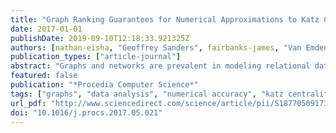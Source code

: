 ```yaml
---
title: "Graph Ranking Guarantees for Numerical Approximations to Katz Centrality"
date: 2017-01-01
publishDate: 2019-09-10T12:18:33.921325Z
authors: [nathan-eisha, "Geoffrey Sanders", fairbanks-james, "Van Emden Henson", admin]
publication_types: ["article-journal"]
abstract: "Graphs and networks are prevalent in modeling relational datasets from many fields of research. By using iterative solvers to approximate graph measures (specifically Katz Centrality), we can obtain a ranking vector consisting of a number for each vertex in the graph identifying its relative importance. We use the residual to accurately estimate how much of the ranking from an approximate solution matches the ranking given by the exact solution. Using probabilistic matrix norms and applying numerical analysis to the computation of Katz Centrality, we obtain bounds on the accuracy of the approximation compared to the exact solution with respect to the highly ranked nodes. This relates the numerical accuracy of the linear solver to the data analysis accuracy of finding the correct ranking. In particular, we answer the question of which pairwise rankings are reliable given an approximate solution to the linear system. Experiments on many real-world networks up to several million vertices and several hundred million edges validate our theory and show that we are able to accurately estimate large portions of the approximation. By analyzing convergence error, we develop confidence in the ranking schemes of data mining."
featured: false
publication: "*Procedia Computer Science*"
tags: ["graphs", "data analysis", "numerical accuracy", "katz centrality", "ranking"]
url_pdf: "http://www.sciencedirect.com/science/article/pii/S1877050917305227"
doi: "10.1016/j.procs.2017.05.021"
---
```


